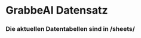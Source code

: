 















































# GrabbeAI Datensatz





### Die aktuellen Datentabellen sind in /sheets/


